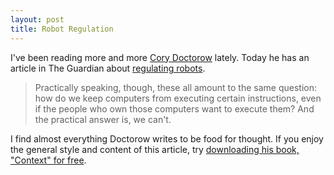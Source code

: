 ```yaml
---
layout: post
title: Robot Regulation
---
```


I've been reading more and more [Cory
Doctorow](https://twitter.com/doctorow) lately. Today he has an
article in The Guardian about [regulating
robots](http://www.theguardian.com/technology/blog/2014/apr/02/why-it-is-not-possible-to-regulate-robots).

> Practically speaking, though, these all amount to the same question:
  how do we keep computers from executing certain instructions, even
  if the people who own those computers want to execute them? And the
  practical answer is, we can't.

I find almost everything Doctorow writes to be food for thought. If
you enjoy the general style and content of this article, try 
[downloading his book, "Context" for free](http://craphound.com/context/download).